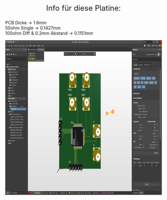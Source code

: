 <div align=center>
<font size=5>

Info für diese Platine: 

</font> 
</div>  

PCB Dicke -> 1.6mm  
50ohm Single -> 0.1427mm  
100ohm Diff & 0.2mm Abstand -> 0.1151mm  

<div align=center>
	<img src="https://github.com/myry07/RFPCB_Tutorial/blob/main/03_Aufbau/Font.png" width="1000" height="500">
</div>